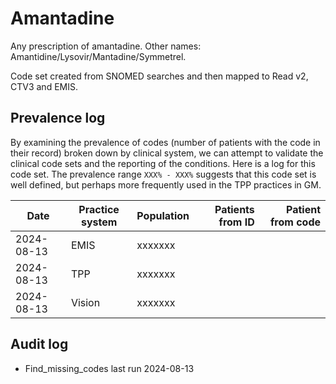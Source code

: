 # Amantadine

Any prescription of amantadine. Other names: Amantidine/Lysovir/Mantadine/Symmetrel.

Code set created from SNOMED searches and then mapped to Read v2, CTV3 and EMIS.

## Prevalence log

By examining the prevalence of codes (number of patients with the code in their record) broken down by clinical system, we can attempt to validate the clinical code sets and the reporting of the conditions. Here is a log for this code set. The prevalence range `XXX% - XXX%` suggests that this code set is well defined, but perhaps more frequently used in the TPP practices in GM.

| Date       | Practice system | Population | Patients from ID | Patient from code |
| ---------- | --------------- | ---------- | ---------------: | ----------------: |
| 2024-08-13 | EMIS            | xxxxxxx    |                  |                   |
| 2024-08-13 | TPP             | xxxxxxx    |                  |                   |
| 2024-08-13 | Vision          | xxxxxxx    |                  |                   |

## Audit log

- Find_missing_codes last run 2024-08-13
